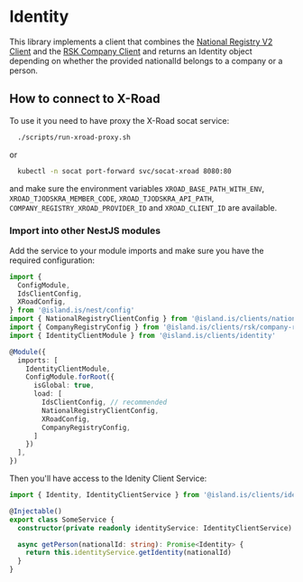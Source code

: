# Identity

This library implements a client that combines the [National Registry V2 Client](https://docs.devland.is/libs/clients/national-registry) and the [RSK Company Client](https://docs.devland.is/libs/clients/rsk) and returns an Identity object depending on whether the provided nationalId belongs to a company or a person.

## How to connect to X-Road

To use it you need to have proxy the X-Road socat service:

```bash
  ./scripts/run-xroad-proxy.sh
```

or

```bash
  kubectl -n socat port-forward svc/socat-xroad 8080:80
```

and make sure the environment variables `XROAD_BASE_PATH_WITH_ENV`, `XROAD_TJODSKRA_MEMBER_CODE`, `XROAD_TJODSKRA_API_PATH`, `COMPANY_REGISTRY_XROAD_PROVIDER_ID` and `XROAD_CLIENT_ID` are available.

### Import into other NestJS modules

Add the service to your module imports and make sure you have the required configuration:

```typescript
import {
  ConfigModule,
  IdsClientConfig,
  XRoadConfig,
} from '@island.is/nest/config'
import { NationalRegistryClientConfig } from '@island.is/clients/national-registry-v2'
import { CompanyRegistryConfig } from '@island.is/clients/rsk/company-registry'
import { IdentityClientModule } from '@island.is/clients/identity'

@Module({
  imports: [
    IdentityClientModule,
    ConfigModule.forRoot({
      isGlobal: true,
      load: [
        IdsClientConfig, // recommended
        NationalRegistryClientConfig,
        XRoadConfig,
        CompanyRegistryConfig,
      ]
    })
  ],
})
```

Then you'll have access to the Idenity Client Service:

```typescript
import { Identity, IdentityClientService } from '@island.is/clients/identity'

@Injectable()
export class SomeService {
  constructor(private readonly identityService: IdentityClientService) {}

  async getPerson(nationalId: string): Promise<Identity> {
    return this.identityService.getIdentity(nationalId)
  }
}
```
